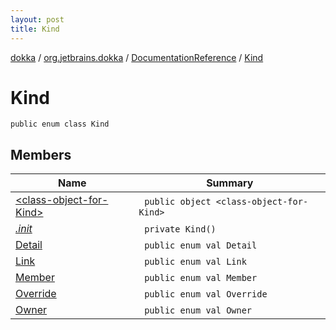```yaml
---
layout: post
title: Kind
---
```

[dokka](../../../index.md) / [org.jetbrains.dokka](../../index.md) / [DocumentationReference](../index.md) / [Kind](index.md)

# Kind

```
public enum class Kind
```
## Members
| Name | Summary |
|------|---------|
|[&lt;class-object-for-Kind&gt;](_class-object-for-Kind_/index.md)|&nbsp;&nbsp;`public object <class-object-for-Kind>`<br>|
|[*.init*](_init_.md)|&nbsp;&nbsp;`private Kind()`<br>|
|[Detail](Detail/index.md)|&nbsp;&nbsp;`public enum val Detail`<br>|
|[Link](Link/index.md)|&nbsp;&nbsp;`public enum val Link`<br>|
|[Member](Member/index.md)|&nbsp;&nbsp;`public enum val Member`<br>|
|[Override](Override/index.md)|&nbsp;&nbsp;`public enum val Override`<br>|
|[Owner](Owner/index.md)|&nbsp;&nbsp;`public enum val Owner`<br>|
